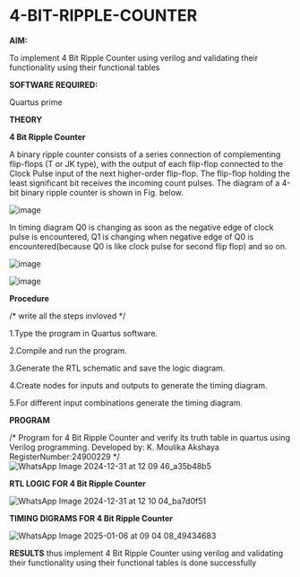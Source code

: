 # 4-BIT-RIPPLE-COUNTER

**AIM:**

To implement  4 Bit Ripple Counter using verilog and validating their functionality using their functional tables

**SOFTWARE REQUIRED:**

Quartus prime

**THEORY**

**4 Bit Ripple Counter**

A binary ripple counter consists of a series connection of complementing flip-flops (T or JK type), with the output of each flip-flop connected to the Clock Pulse input of the next higher-order flip-flop. The flip-flop holding the least significant bit receives the incoming count pulses. The diagram of a 4-bit binary ripple counter is shown in Fig. below.

![image](https://github.com/naavaneetha/4-BIT-RIPPLE-COUNTER/assets/154305477/cb4b74d4-31ab-4359-95d0-d22e67daba13)

In timing diagram Q0 is changing as soon as the negative edge of clock pulse is encountered, Q1 is changing when negative edge of Q0 is encountered(because Q0 is like clock pulse for second flip flop) and so on.

![image](https://github.com/naavaneetha/4-BIT-RIPPLE-COUNTER/assets/154305477/a573a7d6-014e-4e54-93e6-e2ac9530960b)

![image](https://github.com/naavaneetha/4-BIT-RIPPLE-COUNTER/assets/154305477/85e1958a-2fc1-49bb-9a9f-d58ccbf3663c)

**Procedure**

/* write all the steps invloved */

1.Type the program in Quartus software.

2.Compile and run the program.     

3.Generate the RTL schematic and save the logic diagram.   

4.Create nodes for inputs and outputs to generate the timing diagram.   

5.For different input combinations generate the timing diagram.

**PROGRAM**

/* Program for 4 Bit Ripple Counter and verify its truth table in quartus using Verilog programming.
 Developed by: K. Moulika Akshaya RegisterNumber:24900229
*/
![WhatsApp Image 2024-12-31 at 12 09 46_a35b48b5](https://github.com/user-attachments/assets/72ba7dfa-a0b2-4c5a-83be-2932b91dd16d)



**RTL LOGIC FOR 4 Bit Ripple Counter**

![WhatsApp Image 2024-12-31 at 12 10 04_ba7d0f51](https://github.com/user-attachments/assets/a40dd177-dd54-4aa0-9d0d-c90b5382b8d2)

**TIMING DIGRAMS FOR 4 Bit Ripple Counter**

![WhatsApp Image 2025-01-06 at 09 04 08_49434683](https://github.com/user-attachments/assets/4448855c-816e-427f-aa84-e5d98321813d)





**RESULTS**
thus implement 4 Bit Ripple Counter using verilog and validating their functionality using their functional tables is done successfully
